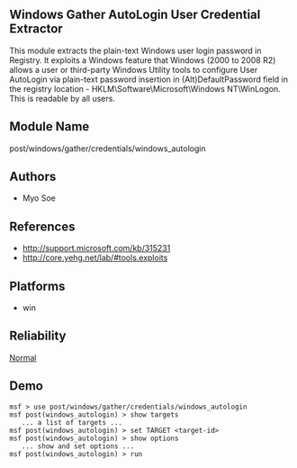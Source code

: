 ## Windows Gather AutoLogin User Credential Extractor

This module extracts the plain-text Windows user login 
password in Registry. It exploits a Windows feature that 
Windows (2000 to 2008 R2) allows a user or third-party 
Windows Utility tools to configure User AutoLogin via 
plain-text password insertion in (Alt)DefaultPassword field 
in the registry location - HKLM\Software\Microsoft\Windows 
NT\WinLogon. This is readable by all users.


## Module Name
post/windows/gather/credentials/windows_autologin

## Authors
* Myo Soe


## References
* http://support.microsoft.com/kb/315231
* http://core.yehg.net/lab/#tools.exploits




## Platforms
* win

## Reliability
[Normal](https://github.com/rapid7/metasploit-framework/wiki/Exploit-Ranking)

## Demo

```
msf > use post/windows/gather/credentials/windows_autologin
msf post(windows_autologin) > show targets
   ... a list of targets ...
msf post(windows_autologin) > set TARGET <target-id>
msf post(windows_autologin) > show options
   ... show and set options ...
msf post(windows_autologin) > run
```
    
    